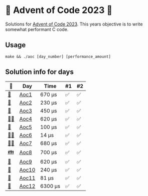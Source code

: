 # 🎄 Advent of Code 2023 🎄
Solutions for [Advent of Code 2023](https://adventofcode.com/2023). This years objective is to write somewhat performant C code.
## Usage
```make && ./aoc [day_number] [performance_amount]```
## Solution info for days
| 🎄 | Day | Time | #1 | #2 |
| --- | --- | --- | --- | --- |
| [👼](https://adventofcode.com/2023/day/1) | [Aoc1](AoC1/aoc1.c) | 670 μs | ✅ | ✅ |
| [🎅](https://adventofcode.com/2023/day/2) | [Aoc2](AoC2/aoc2.c) | 230 μs | ✅ | ✅ |
| [🤶](https://adventofcode.com/2023/day/3) | [Aoc3](AoC3/aoc3.c) | 450 μs | ✅ | ✅ |
| [🧑‍🎄](https://adventofcode.com/2023/day/4) | [Aoc4](AoC4/aoc4.c) | 620 μs | ✅ | ✅ |
| [🧝](https://adventofcode.com/2023/day/5) | [Aoc5](AoC5/aoc5.c) | 100 μs | ✅ | ✅ |
| [🧝‍♂️](https://adventofcode.com/2023/day/6) | [Aoc6](AoC6/aoc6.c) | 14 μs | ✅ | ✅ |
| [🧝‍♀️](https://adventofcode.com/2023/day/7) | [Aoc7](AoC7/aoc7.c) | 680 μs | ✅ | ✅ |
| [👪](https://adventofcode.com/2023/day/8) | [Aoc8](AoC8/aoc8.c) | 700 μs | ✅ | ✅ |
| [🦌](https://adventofcode.com/2023/day/9) | [Aoc9](AoC9/aoc9.c) | 620 μs | ✅ | ✅ |
| [🍪](https://adventofcode.com/2023/day/10) | [Aoc10](AoC10/aoc10.c) | 240 μs | ✅ | ✅ |
| [🥛](https://adventofcode.com/2023/day/11) | [Aoc11](AoC11/aoc11.c) | 81 μs | ✅ | ✅ |
| [🍷](https://adventofcode.com/2023/day/12) | [Aoc12](AoC12/aoc12.c) | 6300 μs | ✅ | ✅ |